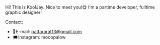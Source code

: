 Hi! This is KoolJay. Nice to meet you!😋
I'm a partime developer, fulltime graphic designer!

Contact: 
- 📧E-mail: pattararat13@gmail.com
- 🗯️Instagram: mooopalow

<!---
unclejay13/unclejay13 is a ✨ special ✨ repository because its `README.md` (this file) appears on your GitHub profile.
You can click the Preview link to take a look at your changes.
--->
